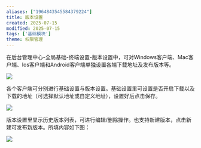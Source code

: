 ```yaml
---
aliases: ["1964843545584379224"]
title: 版本设置
created: 2025-07-15
modified: 2025-07-15
tags: ['基础模块']
theme: 权限管理
---
```


在后台管理中心-全局基础-终端设置-版本设置中，可对Windows客户端、Mac客户端、Ios客户端和Android客户端单独设置各端下载地址及发布版本等。

![](6d3d6a1fdfb73dcd912ffe898a07da1f.jpg)

各个客户端可分别进行基础设置与版本设置。基础设置里可设置是否开启下载以及下载的地址（可选择默认地址或自定义地址），设置好后点击保存。

![](3955cc9bba134e9b2e89d7c331a7b48d.jpg)

版本设置里显示历史版本列表，可进行编辑/删除操作。也支持新建版本，点击新建可发布新版本。所填内容如下图：

![](f586ab9595f5afb57b00e1c472e59fd0.jpg)